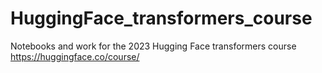 # HuggingFace_transformers_course
Notebooks and work for the 2023 Hugging Face transformers course https://huggingface.co/course/
